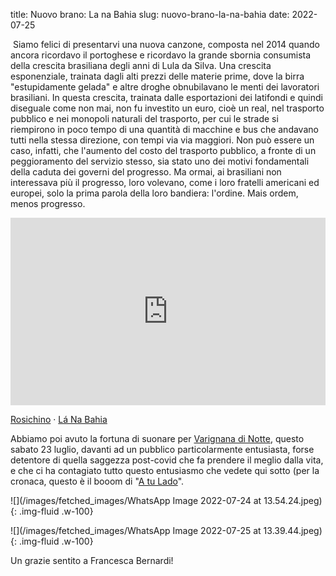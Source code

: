 title: Nuovo brano: La na Bahia
slug: nuovo-brano-la-na-bahia
date: 2022-07-25



 Siamo felici di presentarvi una nuova canzone, composta nel 2014 quando ancora ricordavo il portoghese e ricordavo la grande sbornia consumista della crescita brasiliana degli anni di Lula da Silva. Una crescita esponenziale, trainata dagli alti prezzi delle materie prime, dove la birra "estupidamente gelada" e altre droghe obnubilavano le menti dei lavoratori brasiliani. In questa crescita, trainata dalle esportazioni dei latifondi e quindi diseguale come non mai, non fu investito un euro, cioè un real, nel trasporto pubblico e nei monopoli naturali del trasporto, per cui le strade si riempirono in poco tempo di una quantità di macchine e bus che andavano tutti nella stessa direzione, con tempi via via maggiori. Non può essere un caso, infatti, che l'aumento del costo del trasporto pubblico, a fronte di un peggioramento del servizio stesso, sia stato uno dei motivi fondamentali della caduta dei governi del progresso. Ma ormai, ai brasiliani non interessava più il progresso, loro volevano, come i loro fratelli americani ed europei, solo la prima parola della loro bandiera: l'ordine. Mais ordem, menos progresso.

<div class="container-fluid iframe-container">
<iframe allow="autoplay" frameborder="no" height="300" scrolling="no" src="https://w.soundcloud.com/player/?url=https%3A//api.soundcloud.com/tracks/1311586270&amp;color=%23ff5500&amp;auto_play=false&amp;hide_related=false&amp;show_comments=true&amp;show_user=true&amp;show_reposts=false&amp;show_teaser=true&amp;visual=true" width="100%"></iframe>
</div>

[Rosichino](https://soundcloud.com/davide-erdas) · [Lá Na Bahia](https://soundcloud.com/davide-erdas/la-na-bahia-1)


Abbiamo poi avuto la fortuna di suonare per [Varignana di Notte](https://www.facebook.com/varignanadinotte), questo sabato 23 luglio, davanti ad un pubblico particolarmente entusiasta, forse detentore di quella saggezza post\-covid che fa prendere il meglio dalla vita, e che ci ha contagiato tutto questo entusiasmo che vedete qui sotto \(per la cronaca, questo è il booom di "[A tu Lado](https://www.youtube.com/watch?v=Ftp6gn7BkQM)".

![](/images/fetched_images/WhatsApp Image 2022-07-24 at 13.54.24.jpeg){: .img-fluid .w-100}

![](/images/fetched_images/WhatsApp Image 2022-07-25 at 13.39.44.jpeg){: .img-fluid .w-100}

Un grazie sentito a Francesca Bernardi\!
